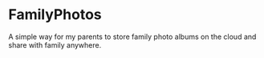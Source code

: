 FamilyPhotos
============
A simple way for my parents to store family photo albums on the cloud and share with family anywhere. 
